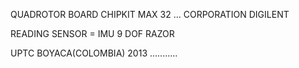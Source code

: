 QUADROTOR BOARD CHIPKIT MAX 32 ... CORPORATION DIGILENT

READING SENSOR = IMU 9 DOF RAZOR


UPTC
BOYACA(COLOMBIA)
2013
...........
